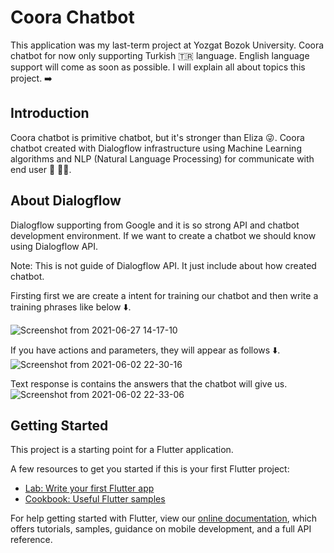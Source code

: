 # Coora Chatbot
This application was my last-term project at Yozgat Bozok University. Coora chatbot for now only supporting Turkish 🇹🇷 language. English language support will come as soon as possible. 
I will explain all about topics this project. ➡️

## Introduction 
Coora chatbot is primitive chatbot, but it's stronger than Eliza 😜. Coora chatbot created with Dialogflow infrastructure using Machine Learning algorithms and NLP (Natural Language Processing) for communicate with end user 🤖 🧑‍💻. 

## About Dialogflow
Dialogflow supporting from Google and it is so strong API and chatbot development environment. If we want to create a chatbot we should know using Dialogflow API.

Note: This is not guide of Dialogflow API. It just include about how created chatbot.

Firsting first we are create a intent for training our chatbot and then write a training phrases like below ⬇️.

![Screenshot from 2021-06-27 14-17-10](https://user-images.githubusercontent.com/32255510/123542466-80047d00-d752-11eb-9cce-d03faf03d839.png)

If you have actions and parameters, they will appear as follows ⬇️. 
![Screenshot from 2021-06-02 22-30-16](https://user-images.githubusercontent.com/32255510/123542597-1e90de00-d753-11eb-8a86-5a04dc4bfab7.png)

Text response is contains the answers that the chatbot will give us.
![Screenshot from 2021-06-02 22-33-06](https://user-images.githubusercontent.com/32255510/123542679-9f4fda00-d753-11eb-9dba-8e703c4b8511.png)


## Getting Started

This project is a starting point for a Flutter application.

A few resources to get you started if this is your first Flutter project:

- [Lab: Write your first Flutter app](https://flutter.dev/docs/get-started/codelab)
- [Cookbook: Useful Flutter samples](https://flutter.dev/docs/cookbook)

For help getting started with Flutter, view our
[online documentation](https://flutter.dev/docs), which offers tutorials,
samples, guidance on mobile development, and a full API reference.
